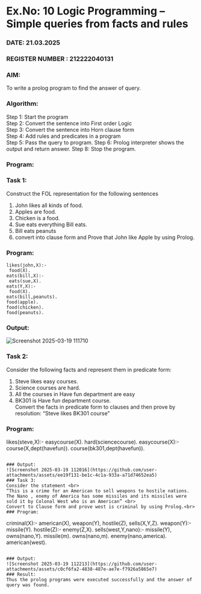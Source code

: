 # Ex.No: 10  Logic Programming –  Simple queries from facts and rules
### DATE: 21.03.2025                                                                          
### REGISTER NUMBER : 212222040131 
### AIM: 
To write a prolog program to find the answer of query. 
###  Algorithm:
 Step 1: Start the program  
 Step 2: Convert the sentence into First order Logic  
 Step 3:  Convert the sentence into Horn clause form   
 Step 4: Add rules and predicates in a program    
 Step 5:  Pass the query to program.
 Step 6: Prolog interpreter shows the output and return answer. 
 Step 8:  Stop the program.
### Program:
### Task 1:
Construct the FOL representation for the following sentences <br> 
1.	John likes all kinds of food.   
2.	Apples are food.  
3.	Chicken is a food.   
4.	Sue eats everything Bill eats. 
5.	Bill eats peanuts
6.	convert into clause form and Prove that John like Apple by using Prolog. <br> 
### Program:
```
likes(john,X):-
 food(X).
eats(bill,X):-
 eats(sue,X).
eats(Y,X):-
 food(X).
eats(bill,peanuts).
food(apple).
food(chicken).
food(peanuts).
```

### Output:
![Screenshot 2025-03-19 111710](https://github.com/user-attachments/assets/fdf25c83-cd71-482b-93c6-3f750c65eba1)
### Task 2:
Consider the following facts and represent them in predicate form: <br>              
1.	Steve likes easy courses. <br> 
2.	Science courses are hard. <br> 
3. All the courses in Have fun department are easy <br> 
4. BK301 is Have fun department course.<br> 
Convert the facts in predicate form to clauses and then prove by resolution: “Steve likes BK301 course”

### Program:
likes(steve,X):-
 easycourse(X).
hard(sciencecourse).
easycourse(X):-
 course(X,dept(havefun)).
course(bk301,dept(havefun)).
```

### Output:
![Screenshot 2025-03-19 112016](https://github.com/user-attachments/assets/ee19f131-be1c-4c1a-933a-a71d74652ea5)
### Task 3:
Consider the statement <br> 
“This is a crime for an American to sell weapons to hostile nations. The Nano , enemy of America has some missiles and its missiles were sold it by Colonal West who is an American” <br> 
Convert to Clause form and prove west is criminal by using Prolog.<br> 
### Program:
```
criminal(X):-
 american(X),
 weapon(Y),
 hostile(Z),
 sells(X,Y,Z).
weapon(Y):-
 missile(Y).
hostile(Z):-
 enemy(Z,X).
sells(west,Y,nano):-
 missile(Y),
 owns(nano,Y).
missile(m).
owns(nano,m).
enemy(nano,america).
american(west). 
```

### Output:
![Screenshot 2025-03-19 112213](https://github.com/user-attachments/assets/c0cf6fa2-4838-487e-ae7e-f7926a5865e7)
### Result:
Thus the prolog programs were executed successfully and the answer of query was found.
